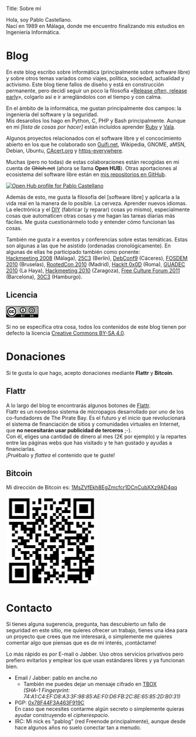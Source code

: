 Title: Sobre mí

Hola, soy Pablo Castellano.  
Nací en 1989 en Málaga, donde me encuentro finalizando mis estudios en Ingeniería Informática.

# Blog

En este blog escribo sobre informática (principalmente sobre software libre) y sobre otros temas variados como viajes, política, sociedad, actualidad y activismo.
Este blog tiene fallos de diseño y está en construcción permanente, pero decidí seguir un poco la filosofía «[Release often, release early](https://en.wikipedia.org/wiki/Release_early,_release_often)», colgarlo así e ir arreglándolos con el tiempo y con calma.

En el ámbito de la informática, me gustan principalmente dos campos: la ingeniería del software y la seguridad.  
Mis desarollos los hago en Python, C, PHP y Bash principalmente. Aunque en mi *[lista de cosas por hacer]* están incluídos
aprender [Ruby](https://en.wikipedia.org/wiki/Ruby_%28programming_language%29) y [Vala](https://en.wikipedia.org/wiki/Vala_%28programming_language%29).

Algunos proyectos relacionados con el software libre y el concocimiento abierto en los que he colaborado son [Guifi.net](http://guifi.net/es), Wikipedia, GNOME, aMSN, Debian, Ubuntu, [CAcert.org](http://www.cacert.org/) y [https-everywhere](https://www.eff.org/es/https-everywhere).

Muchas (pero no todas) de estas colaboraciones están recogidas en mi cuenta de <strike>Ohloh.net</strike> (ahora se llama **Open HUB**). Otras aportaciones al ecosistema del software libre están en [mis repositorios en GitHub](http://github.com/PabloCastellano/).

<a href='https://www.openhub.net/accounts/51740?ref=Detailed' target='_blank'>
<img alt='Open Hub profile for Pablo Castellano' border='0' height='35' src='https://www.openhub.net/accounts/51740/widgets/account_detailed.gif' width='230' />
</a>

Además de esto, me gusta la filosofía del [software libre] y aplicarla a la vida real en la manera de lo posible. La cerveza. Aprender nuevos idiomas. La electrónica y el [DIY](https://es.wikipedia.org/wiki/H%C3%A1galo_usted_mismo) (fabricar (y reparar) cosas yo mismo), especialmente cosas que automaticen otras cosas y me hagan las tareas diarias más fáciles. Me gusta cuestionármelo todo y entender cómo funcionan las cosas. 

También me gusta ir a eventos y conferencias sobre estas temáticas. Estas son algunas a las que he asistido (ordenadas cronológicamente).
En algunas de ellas he participado también como ponente:  
[Hackmeeting 2008](http://www.sindominio.net/hackmeeting/index.php?title=2008/Portada) (Málaga),
[25C3](http://events.ccc.de/congress/2008/wiki/Main_Page/) (Berlín),
[DebConf9](http://debconf9.debconf.org/) (Cáceres),
[FOSDEM 2010](http://archive.fosdem.org/2010/) (Bruselas),
[RootedCon 2010](http://www.rootedcon.es/archivo/rooted-con-2010.html) (Madrid),
[HackIt 0x0D](http://it.hackmeeting.org/home.html) (Roma),
[GUADEC 2010](http://2010.guadec.org/index.php/guadec/index) (La Haya),
[Hackmeeting 2010](http://www.sindominio.net/hackmeeting/index.php?title=2010/Portada) (Zaragoza),
[Free Culture Forum 2011](http://www.2011.fcforum.net/) (Barcelona),
[30C3](http://events.ccc.de/congress/2013/wiki/Main_Page) (Hamburgo).

## Licencia

![Logo CC BY-SA 4.0](/img/by-sa-4.0-88x31.png)

Si no se especifica otra cosa, todos los contenidos de este blog tienen por defecto la licencia
[Creative Commons BY-SA 4.0](https://creativecommons.org/licenses/by-sa/4.0/deed.es_ES).

# Donaciones

Si te gusta lo que hago, acepto donaciones mediante **Flattr** y **Bitcoin**.

## Flattr

A lo largo del blog te encontrarás algunos botones de [Flattr](https://flattr.com/).  
Flattr es un novedoso sistema de micropagos desarrollado por uno de los co-fundadores de The Pirate Bay. Es el futuro y el inicio que revolucionará el sistema de financiación de sitios y comunidades virtuales en Internet, que **no necesitarán usar publicidad de terceros** ;-).  
Con él, eliges una cantidad de dinero al mes (2€ por ejemplo) y la repartes entre las páginas webs que has visitado y te han gustado y ayudas a financiarlas.  
¡Pruébalo y *flattea* el contenido que te guste!

<script id='fb2dlpv'>(function(i){var f,s=document.getElementById(i);f=document.createElement('iframe');f.src='//api.flattr.com/button/view/?uid=pablog&button=compact&url='+encodeURIComponent(document.URL);f.title='Flattr';f.height=24;f.width=110;f.style.borderWidth=0;s.parentNode.insertBefore(f,s);})('fb2dlpv');</script>

## Bitcoin

Mi dirección de Bitcoin es: [1MsZVfEkh8EgZmcfcr1DCnCubXXz9AD4qq](bitcoin:1MsZVfEkh8EgZmcfcr1DCnCubXXz9AD4qq)

[![bitcoin qr](/img/bitcoin_qr.png)](https://blockchain.info/address/1MsZVfEkh8EgZmcfcr1DCnCubXXz9AD4qq)

# Contacto

Si tienes alguna sugerencia, pregunta, has descubierto un fallo de seguridad en este sitio, me quieres ofrecer un trabajo, tienes una idea para un proyecto que crees que me interesará, o simplemente me quieres comentar algo que piensas que es de mi interés, ¡contáctame!

Lo más rápido es por E-mail o Jabber. Uso otros servicios privativos pero prefiero evitarlos y emplear los que usan estándares libres y ya funcionan bien.


- Email / Jabber: pablo en anche.no
  - También me puedes dejar un mensaje cifrado en [TBOX](https://tboxes.tracciabi.li/pablog)  
    *(SHA-1 Fingerprint: 74:A1:C4:EF:D8:A3:3F:98:85:AE:F0:D6:FB:2C:8E:65:85:2D:B0:31)*
- PGP: [0x78F44F3A463F919C](http://pgp.mit.edu/pks/lookup?op=get&search=0x78F44F3A463F919C)  
  En caso que necesites contarme algún secreto o simplemente quieras ayudar construyendo el *cipherespacio*.
- IRC: Mi nick es "pablog" (red Freenode principalmente), aunque desde hace algunos años no suelo conectar tan a menudo.
